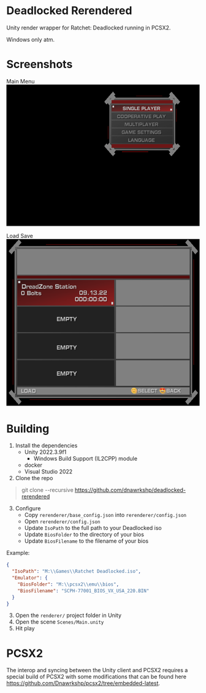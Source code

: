 # Deadlocked Rerendered
Unity render wrapper for Ratchet: Deadlocked running in PCSX2.

Windows only atm.

# Screenshots
Main Menu
![main menu](./screenshots/mainmenu.png)

Load Save
![main menu](./screenshots/loadsave.png)

# Building
1. Install the dependencies
    * Unity 2022.3.9f1
      * Windows Build Support (IL2CPP) module
    * docker
    * Visual Studio 2022
2. Clone the repo
> git clone --recursive https://github.com/dnawrkshp/deadlocked-rerendered
3. Configure
    * Copy `rerenderer/base_config.json` into `rerenderer/config.json`
    * Open `rerenderer/config.json`
    * Update `IsoPath` to the full path to your Deadlocked iso
    * Update `BiosFolder` to the directory of your bios
    * Update `BiosFilename` to the filename of your bios

Example:
```json
{
  "IsoPath": "M:\\Games\\Ratchet Deadlocked.iso",
  "Emulator": {
    "BiosFolder": "M:\\pcsx2\\emu\\bios",
    "BiosFilename": "SCPH-77001_BIOS_VX_USA_220.BIN"
  }
}
```

3. Open the `renderer/` project folder in Unity
4. Open the scene `Scenes/Main.unity`
5. Hit play

# PCSX2
The interop and syncing between the Unity client and PCSX2 requires a special build of PCSX2 with some modifications that can be found here https://github.com/Dnawrkshp/pcsx2/tree/embedded-latest.
